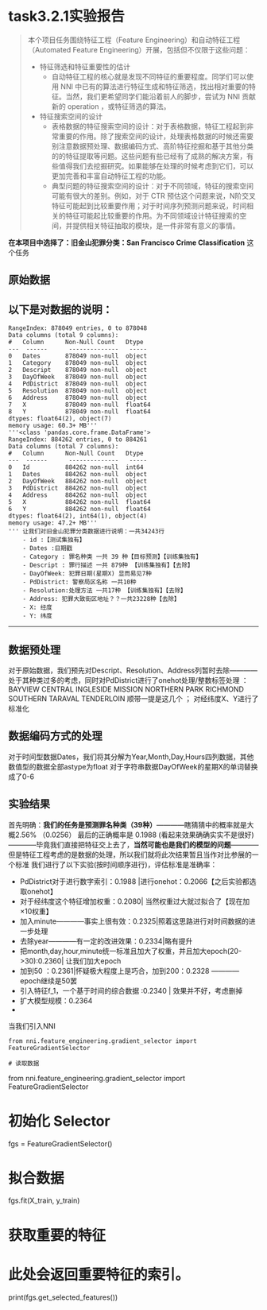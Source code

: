# task3.2.1实验报告

> 本个项目任务围绕特征工程（Feature Engineering）和自动特征工程（Automated Feature Engineering）开展，包括但不仅限于这些问题：
> - 特征筛选和特征重要性的估计
>   - 自动特征工程的核心就是发现不同特征的重要程度。同学们可以使用 NNI 中已有的算法进行特征生成和特征筛选，找出相对重要的特征。当然，我们更希望同学们能沿着前人的脚步，尝试为 NNI 贡献新的 operation ，或特征筛选的算法。
> - 特征搜索空间的设计
>   - 表格数据的特征搜索空间的设计：对于表格数据，特征工程起到非常重要的作用。除了搜索空间的设计，处理表格数据的时候还需要
> 别注意数据预处理、数据编码方式、高阶特征挖掘和基于其他分类的的特征提取等问题。这些问题有些已经有了成熟的解决方案，有些值得我们去挖掘研究。如果能够在处理的时候考虑到它们，可以更加完善和丰富自动特征工程的功能。
>   - 典型问题的特征搜索空间的设计：对于不同领域，特征的搜索空间可能有很大的差别。例如，对于 CTR 预估这个问题来说，N阶交叉特征可能起到比较重要作用；对于时间序列预测问题来说，时间相关的特征可能起比较重要的作用。为不同领域设计特征搜索的空间，并提供相关特征抽取的模块，是一件非常有意义的事情。

**在本项目中选择了：旧金山犯罪分类：San Francisco Crime Classification** 这个任务

## 原始数据

以下是对数据的说明：
--- 
    RangeIndex: 878049 entries, 0 to 878048
    Data columns (total 9 columns):
    #   Column      Non-Null Count   Dtype
    ---  ------      --------------   -----
    0   Dates       878049 non-null  object
    1   Category    878049 non-null  object
    2   Descript    878049 non-null  object
    3   DayOfWeek   878049 non-null  object
    4   PdDistrict  878049 non-null  object
    5   Resolution  878049 non-null  object
    6   Address     878049 non-null  object
    7   X           878049 non-null  float64
    8   Y           878049 non-null  float64
    dtypes: float64(2), object(7)
    memory usage: 60.3+ MB'''
    '''<class 'pandas.core.frame.DataFrame'>
    RangeIndex: 884262 entries, 0 to 884261
    Data columns (total 7 columns):
    #   Column      Non-Null Count   Dtype
    ---  ------      --------------   -----
    0   Id          884262 non-null  int64
    1   Dates       884262 non-null  object
    2   DayOfWeek   884262 non-null  object
    3   PdDistrict  884262 non-null  object
    4   Address     884262 non-null  object
    5   X           884262 non-null  float64
    6   Y           884262 non-null  float64
    dtypes: float64(2), int64(1), object(4)
    memory usage: 47.2+ MB'''
    ''' 让我们对旧金山犯罪分类数据进行说明：一共34243行
        - id :【测试集独有】
        - Dates :日期戳
        - Category : 罪名种类 一共 39 种【目标预测】【训练集独有】
        - Descript : 罪行描述 一共 879种 【训练集独有】【去除】
        - DayOfWeek: 犯罪日期(星期X) 显而易见7种
        - PdDistrict: 警察局区名称 一共10种
        - Resolution:处理方法 一共17种 【训练集独有】【去除】
        - Address: 犯罪大致街区地址？？一共23228种【去除】
        - X: 经度
        - Y: 纬度
---   
## 数据预处理

对于原始数据，我们预先对Descript、Resolution、Address列暂时去除————处于其种类过多的考虑，同时对PdDistrict进行了onehot处理/整数标签处理 ：BAYVIEW  CENTRAL  INGLESIDE  MISSION  NORTHERN  PARK  RICHMOND  SOUTHERN  TARAVAL  TENDERLOIN 顺带一提是这几个
； 对经纬度X、Y进行了标准化


## 数据编码方式的处理

对于时间型数据Dates，我们将其分解为Year,Month,Day,Hours四列数据，其他数值型的数据全部astype为float
对于字符串数据DayOfWeek的星期X的单词替换成了0-6

## 实验结果

首先明确：**我们的任务是预测罪名种类（39种）**————瞎猜猜中的概率就是大概2.56% （0.0256）
最后的正确概率是 0.1988 (看起来效果确确实实不是很好)————毕竟我们直接把特征交上去了，**当然可能也是我们的模型的问题**————但是特征工程考虑的是数据的处理，所以我们就将此次结果暂且当作对比参展的一个标准
我们进行了以下实验(按时间顺序进行)，评估标准是准确率：
- PdDistrict对于进行数字索引：0.1988  |进行onehot：0.2066【之后实验都选取onehot】
- 对于经纬度这个特征增加权重：0.2080| 当然权重过大就过拟合了【现在加×10权重】
- 加入minute————事实上很有效：0.2325|照着这思路进行对时间数据的进一步处理
- 去除year————有一定的改进效果：0.2334|略有提升 
- 把month,day,hour,minute统一标准且加大了权重，并且加大epoch(20->30):0.2360| 让我们加大epoch
- 加到50 ：0.2361|怀疑极大程度上是巧合，加到200：0.2328 ————epoch继续是50罢
- 引入特征f_1，一个基于时间的综合数据 :0.2340 | 效果并不好，考虑删掉
- 扩大模型规模：0.2364
- 

当我们引入NNI
```
from nni.feature_engineering.gradient_selector import FeatureGradientSelector

# 读取数据

```
from nni.feature_engineering.gradient_selector import FeatureGradientSelector
# 初始化 Selector
fgs = FeatureGradientSelector()
# 拟合数据
fgs.fit(X_train, y_train)
# 获取重要的特征
# 此处会返回重要特征的索引。
print(fgs.get_selected_features())
``` 